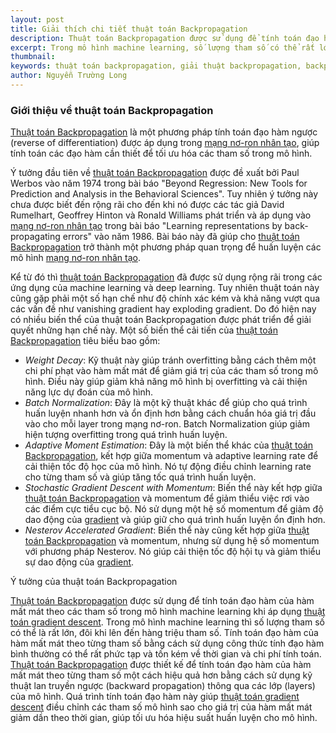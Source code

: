 ```yaml
---
layout: post
title: Giải thích chi tiết thuật toán Backpropagation
description: Thuật toán Backpropagation được sử dụng để tính toán đạo hàm của hàm mất mát theo các tham số trong mô hình machine learning khi áp dụng thuật toán gradient descent. 
excerpt: Trong mô hình machine learning, số lượng tham số có thể rất lớn, đôi khi lên đến hàng triệu tham số. Tính toán đạo hàm của hàm mất mát theo từng tham số bằng cách sử dụng công thức tính đạo hàm bình thường có thể rất phức tạp và tốn kém về thời gian tính toán. Thuật toán Backpropagation được thiết kế để tính toán đạo hàm của hàm mất mát theo từng tham số một cách hiệu quả hơn.
thumbnail:
keywords: thuật toán backpropagation, giải thuật backpropagation, backpropagation, học máy, trí tuệ nhân tạo, deep learning, machine learning
author: Nguyễn Trường Long
---
```


### Giới thiệu về thuật toán Backpropagation

[Thuật toán Backpropagation](https://nguyentruonglong.net/giai-thich-chi-tiet-thuat-toan-backpropagation.html) là một phương pháp tính toán đạo hàm ngược (reverse of differentiation) được áp dụng trong [mạng nơ-ron nhân tạo](https://nguyentruonglong.net/ly-thuyet-ve-mang-no-ron-nhan-tao-artificial-neural-network-ann.html), giúp tính toán các đạo hàm cần thiết để tối ưu hóa các tham số trong mô hình.

Ý tưởng đầu tiên về [thuật toán Backpropagation](https://nguyentruonglong.net/giai-thich-chi-tiet-thuat-toan-backpropagation.html) được đề xuất bởi Paul Werbos vào năm 1974 trong bài báo "Beyond Regression: New Tools for Prediction and Analysis in the Behavioral Sciences". Tuy nhiên ý tưởng này chưa được biết đến rộng rãi cho đến khi nó được các tác giả David Rumelhart, Geoffrey Hinton và Ronald Williams phát triển và áp dụng vào [mạng nơ-ron nhân tạo](https://nguyentruonglong.net/ly-thuyet-ve-mang-no-ron-nhan-tao-artificial-neural-network-ann.html) trong bài báo "Learning representations by back-propagating errors" vào năm 1986. Bài báo này đã giúp cho [thuật toán Backpropagation](https://nguyentruonglong.net/giai-thich-chi-tiet-thuat-toan-backpropagation.html) trở thành một phương pháp quan trọng để huấn luyện các mô hình [mạng nơ-ron nhân tạo](https://nguyentruonglong.net/ly-thuyet-ve-mang-no-ron-nhan-tao-artificial-neural-network-ann.html).

Kể từ đó thì [thuật toán Backpropagation](https://nguyentruonglong.net/giai-thich-chi-tiet-thuat-toan-backpropagation.html) đã được sử dụng rộng rãi trong các ứng dụng của machine learning và deep learning. Tuy nhiên thuật toán này cũng gặp phải một số hạn chế như độ chính xác kém và khả năng vượt qua các vấn đề như vanishing gradient hay exploding gradient. Do đó hiện nay có nhiều biến thể của thuật toán Backpropagation được phát triển để giải quyết những hạn chế này. Một số biến thể cải tiến của [thuật toán Backpropagation](https://nguyentruonglong.net/giai-thich-chi-tiet-thuat-toan-backpropagation.html) tiêu biểu bao gồm:

 - <i>Weight Decay</i>: Kỹ thuật này giúp tránh overfitting bằng cách thêm một chi phí phạt vào hàm mất mát để giảm giá trị của các tham số trong mô hình. Điều này giúp giảm khả năng mô hình bị overfitting và cải thiện năng lực dự đoán của mô hình.
 - <i>Batch Normalization</i>: Đây là một kỹ thuật khác để giúp cho quá trình huấn luyện nhanh hơn và ổn định hơn bằng cách chuẩn hóa giá trị đầu vào cho mỗi layer trong mạng nơ-ron. Batch Normalization giúp giảm hiện tượng overfitting trong quá trình huấn luyện.
 - <i>Adaptive Moment Estimation</i>: Đây là một biến thể khác của [thuật toán Backpropagation](https://nguyentruonglong.net/giai-thich-chi-tiet-thuat-toan-backpropagation.html), kết hợp giữa momentum và adaptive learning rate để cải thiện tốc độ học của mô hình. Nó tự động điều chỉnh learning rate cho từng tham số và giúp tăng tốc quá trình huấn luyện.
 - <i>Stochastic Gradient Descent with Momentum</i>: Biến thể này kết hợp giữa [thuật toán Backpropagation](https://nguyentruonglong.net/giai-thich-chi-tiet-thuat-toan-backpropagation.html) và momentum để giảm thiểu việc rơi vào các điểm cực tiểu cục bộ. Nó sử dụng một hệ số momentum để giảm độ dao động của [gradient](https://nguyentruonglong.net/thuat-toan-gradient-descent.html) và giúp giữ cho quá trình huấn luyện ổn định hơn.
 - <i>Nesterov Accelerated Gradient</i>: Biến thể này cũng kết hợp giữa [thuật toán Backpropagation](https://nguyentruonglong.net/giai-thich-chi-tiet-thuat-toan-backpropagation.html) và momentum, nhưng sử dụng hệ số momentum với phương pháp Nesterov. Nó giúp cải thiện tốc độ hội tụ và giảm thiểu sự dao động của [gradient](https://nguyentruonglong.net/thuat-toan-gradient-descent.html).


Ý tưởng của thuật toán Backpropagation

[Thuật toán Backpropagation](https://nguyentruonglong.net/giai-thich-chi-tiet-thuat-toan-backpropagation.html) được sử dụng để tính toán đạo hàm của hàm mất mát theo các tham số trong mô hình machine learning khi áp dụng [thuật toán gradient descent](https://nguyentruonglong.net/thuat-toan-gradient-descent.html). Trong mô hình machine learning thì số lượng tham số có thể là rất lớn, đôi khi lên đến hàng triệu tham số. Tính toán đạo hàm của hàm mất mát theo từng tham số bằng cách sử dụng công thức tính đạo hàm bình thường có thể rất phức tạp và tốn kém về thời gian và chi phí tính toán. [Thuật toán Backpropagation](https://nguyentruonglong.net/giai-thich-chi-tiet-thuat-toan-backpropagation.html) được thiết kế để tính toán đạo hàm của hàm mất mát theo từng tham số một cách hiệu quả hơn bằng cách sử dụng kỹ thuật lan truyền ngược (backward propagation) thông qua các lớp (layers) của mô hình. Quá trình tính toán đạo hàm này giúp [thuật toán gradient descent](https://nguyentruonglong.net/thuat-toan-gradient-descent.html) điều chỉnh các tham số mô hình sao cho giá trị của hàm mất mát giảm dần theo thời gian, giúp tối ưu hóa hiệu suất huấn luyện cho mô hình.




